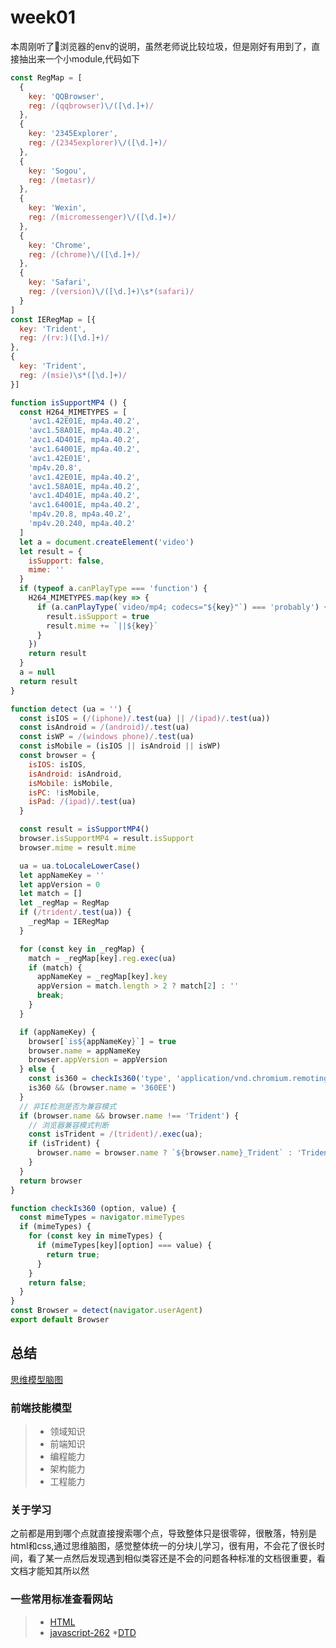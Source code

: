 # week01
本周刚听了浏览器的env的说明，虽然老师说比较垃圾，但是刚好有用到了，直接抽出来一个小module,代码如下
```javascript
const RegMap = [
  {
    key: 'QQBrowser',
    reg: /(qqbrowser)\/([\d.]+)/
  },
  {
    key: '2345Explorer',
    reg: /(2345explorer)\/([\d.]+)/
  },
  {
    key: 'Sogou',
    reg: /(metasr)/
  },
  {
    key: 'Wexin',
    reg: /(micromessenger)\/([\d.]+)/
  },
  {
    key: 'Chrome',
    reg: /(chrome)\/([\d.]+)/
  },
  {
    key: 'Safari',
    reg: /(version)\/([\d.]+)\s*(safari)/
  }
]
const IERegMap = [{
  key: 'Trident',
  reg: /(rv:)([\d.]+)/
},
{
  key: 'Trident',
  reg: /(msie)\s*([\d.]+)/
}]

function isSupportMP4 () {
  const H264_MIMETYPES = [
    'avc1.42E01E, mp4a.40.2',
    'avc1.58A01E, mp4a.40.2',
    'avc1.4D401E, mp4a.40.2',
    'avc1.64001E, mp4a.40.2',
    'avc1.42E01E',
    'mp4v.20.8',
    'avc1.42E01E, mp4a.40.2',
    'avc1.58A01E, mp4a.40.2',
    'avc1.4D401E, mp4a.40.2',
    'avc1.64001E, mp4a.40.2',
    'mp4v.20.8, mp4a.40.2',
    'mp4v.20.240, mp4a.40.2'
  ]
  let a = document.createElement('video')
  let result = {
    isSupport: false,
    mime: ''
  }
  if (typeof a.canPlayType === 'function') {
    H264_MIMETYPES.map(key => {
      if (a.canPlayType(`video/mp4; codecs="${key}"`) === 'probably') {
        result.isSupport = true
        result.mime += `||${key}`
      }
    })
    return result
  }
  a = null
  return result
}

function detect (ua = '') {
  const isIOS = (/(iphone)/.test(ua) || /(ipad)/.test(ua))
  const isAndroid = /(android)/.test(ua)
  const isWP = /(windows phone)/.test(ua)
  const isMobile = (isIOS || isAndroid || isWP)
  const browser = {
    isIOS: isIOS,
    isAndroid: isAndroid,
    isMobile: isMobile,
    isPC: !isMobile,
    isPad: /(ipad)/.test(ua)
  }

  const result = isSupportMP4()
  browser.isSupportMP4 = result.isSupport
  browser.mime = result.mime

  ua = ua.toLocaleLowerCase()
  let appNameKey = ''
  let appVersion = 0
  let match = []
  let _regMap = RegMap
  if (/trident/.test(ua)) {
    _regMap = IERegMap
  }

  for (const key in _regMap) {
    match = _regMap[key].reg.exec(ua)
    if (match) {
      appNameKey = _regMap[key].key
      appVersion = match.length > 2 ? match[2] : ''
      break;
    }
  }

  if (appNameKey) {
    browser[`is${appNameKey}`] = true
    browser.name = appNameKey
    browser.appVersion = appVersion
  } else {
    const is360 = checkIs360('type', 'application/vnd.chromium.remoting-viewer')
    is360 && (browser.name = '360EE')
  }
  // 非IE检测是否为兼容模式
  if (browser.name && browser.name !== 'Trident') {
    // 浏览器兼容模式判断
    const isTrident = /(trident)/.exec(ua);
    if (isTrident) {
      browser.name = browser.name ? `${browser.name}_Trident` : 'Trident'
    }
  }
  return browser
}

function checkIs360 (option, value) {
  const mimeTypes = navigator.mimeTypes
  if (mimeTypes) {
    for (const key in mimeTypes) {
      if (mimeTypes[key][option] === value) {
        return true;
      }
    }
    return false;
  }
}
const Browser = detect(navigator.userAgent)
export default Browser

```

## 总结
[思维模型脑图](https://github.com/hongqx/Frontend-01-Template/blob/master/week01/frontEnd.xmind)
### 前端技能模型
>* 领域知识
>* 前端知识
>* 编程能力 
>* 架构能力
>* 工程能力
### 关于学习
之前都是用到哪个点就直接搜索哪个点，导致整体只是很零碎，很散落，特别是html和css,通过思维脑图，感觉整体统一的分块儿学习，很有用，不会花了很长时间，看了某一点然后发现遇到相似类容还是不会的问题各种标准的文档很重要，看文档才能知其所以然

### 一些常用标准查看网站
>* [HTML](https://html.spec.whatwg.org/multipage/)
>* [javascript-262](ttps://www.ecma-international.org/publications/files/ECMA-ST/ECMA-262.pdf)
>*[DTD](https://www.w3school.com.cn/html/html_entities.asp)


